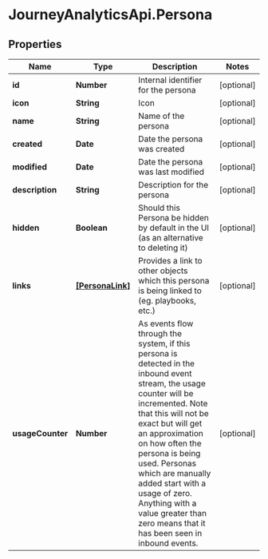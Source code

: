 # JourneyAnalyticsApi.Persona

## Properties

Name | Type | Description | Notes
------------ | ------------- | ------------- | -------------
**id** | **Number** | Internal identifier for the persona | [optional] 
**icon** | **String** | Icon | [optional] 
**name** | **String** | Name of the persona | [optional] 
**created** | **Date** | Date the persona was created | [optional] 
**modified** | **Date** | Date the persona was last modified | [optional] 
**description** | **String** | Description for the persona | [optional] 
**hidden** | **Boolean** | Should this Persona be hidden by default in the UI (as an alternative to deleting it) | [optional] 
**links** | [**[PersonaLink]**](PersonaLink.md) | Provides a link to other objects which this persona is being linked to (eg. playbooks, etc.) | [optional] 
**usageCounter** | **Number** | As events flow through the system, if this persona is detected in the inbound event stream, the usage counter will be incremented.  Note that this             will not be exact but will get an approximation on how often the persona is being used.  Personas which are manually added start with a usage of zero.             Anything with a value greater than zero means that it has been seen in inbound events. | [optional] 


